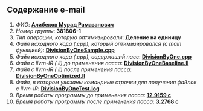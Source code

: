 ## Содержание e-mail

1. _ФИО_: [__Алибеков Мурад Рамазанович__][1]
2. _Номер группы_: __381806-1__
3. _Тип операции, которую оптимизировали_: __Деление на единицу__
4. _Файл исходного кода (.cpp), который оптимизировался (с main функцией)_: [__DivisionByOneSample.cpp__][2]
5. _Файл исходного кода (.cpp), содержащий пасс_: [__DivisionByOne.cpp__][3]
6. _Файл с llvm-IR (.ll) до применения пасса_: [__DivisionByOneBaseline.ll__][4]
7. _Файл с llvm-IR (.ll) после применения пасса_: [__DivisionByOneOptimized.ll__][5]
8. _Файл, в котором указаны командные строчки для получения файлов с llvm-IR_: [__DivisionByOneTest.log__][6]
9. _Время работы программы до применения пасса_: [__12.9159 с__][7]
10. _Время работы программы после применения пасса_: [__3.2768 с__][8]

<!-- LINKS -->
[1]: https://github.com/AlibekovMurad5202 "Алибеков Мурад"
[2]: https://github.com/AlibekovMurad5202/LLVM-practice/blob/main/lab_01/PeepholeOptimization/src/DivisionByOneSample.cpp "Файл исходного кода, который оптимизировался"
[3]: https://github.com/AlibekovMurad5202/LLVM-practice/blob/main/lab_01/PeepholeOptimization/src/DivisionByOne.cpp "Файл исходного кода, содержащий пасс"
[4]: https://github.com/AlibekovMurad5202/LLVM-practice/blob/main/lab_01/PeepholeOptimization/IR/DivisionByOneBaseline.ll "Файл с llvm-IR до применения пасса"
[5]: https://github.com/AlibekovMurad5202/LLVM-practice/blob/main/lab_01/PeepholeOptimization/IR/DivisionByOneOptimized.ll "Файл с llvm-IR после применения пасса"
[6]: https://github.com/AlibekovMurad5202/LLVM-practice/blob/main/lab_01/PeepholeOptimization/DivisionByOneTest.log "Файл, в котором указаны командные строчки для получения файлов с llvm-IR"
[7]: https://github.com/AlibekovMurad5202/LLVM-practice/blob/main/lab_01/PeepholeOptimization/Time%32[before].png "Время работы программы до применения пасса"
[8]: https://github.com/AlibekovMurad5202/LLVM-practice/blob/main/lab_01/PeepholeOptimization/Time%32[after].png "Время работы программы после применения пасса"
